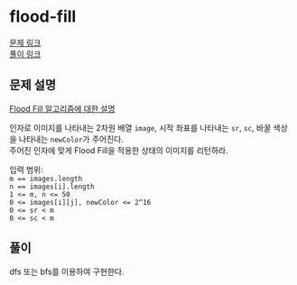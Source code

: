 # flood-fill
[문제 링크](https://leetcode.com/problems/flood-fill/ )   
[풀이 링크](flood-fill.py )  

## 문제 설명
[Flood Fill 알고리즘에 대한 설명](https://ko.wikipedia.org/wiki/%ED%94%8C%EB%9F%AC%EB%93%9C_%ED%95%84)  

인자로 이미지를 나타내는 2차원 배열 `image`, 시작 좌표를 나타내는 `sr`, `sc`, 바꿀 색상을 나타내는 `newColor`가 주어진다.  
주어진 인자에 맞게 Flood Fill을 적용한 상태의 이미지를 리턴하라.  

입력 범위:  
`m == images.length`  
`n == images[i].length`  
`1 <= m, n <= 50`  
`0 <= images[i][j], newColor <= 2^16`  
`0 <= sr < m`  
`0 <= sc < m`  

## 풀이
dfs 또는 bfs를 이용하여 구현한다.  
